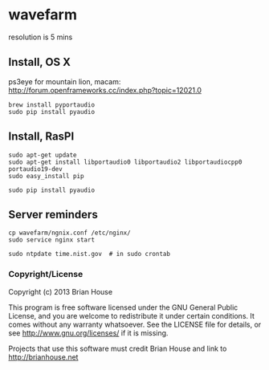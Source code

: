 wavefarm
========

resolution is 5 mins

Install, OS X
-------------
ps3eye for mountain lion, macam: http://forum.openframeworks.cc/index.php?topic=12021.0

    brew install pyportaudio
    sudo pip install pyaudio

Install, RasPI
--------------
    sudo apt-get update
    sudo apt-get install libportaudio0 libportaudio2 libportaudiocpp0 portaudio19-dev
    sudo easy_install pip

    sudo pip install pyaudio
    


Server reminders
----------------
    cp wavefarm/ngnix.conf /etc/nginx/
    sudo service nginx start

    sudo ntpdate time.nist.gov  # in sudo crontab


### Copyright/License

Copyright (c) 2013 Brian House

This program is free software licensed under the GNU General Public License, and you are welcome to redistribute it under certain conditions. It comes without any warranty whatsoever. See the LICENSE file for details, or see <http://www.gnu.org/licenses/> if it is missing.

Projects that use this software must credit Brian House and link to http://brianhouse.net
